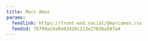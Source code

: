 ```yaml
---
title: Marc Amos
params:
  feedlink: https://front-end.social/@marcamos.rss
  feedid: 76799a24a9a93420c313e27656a507a4
---
```

